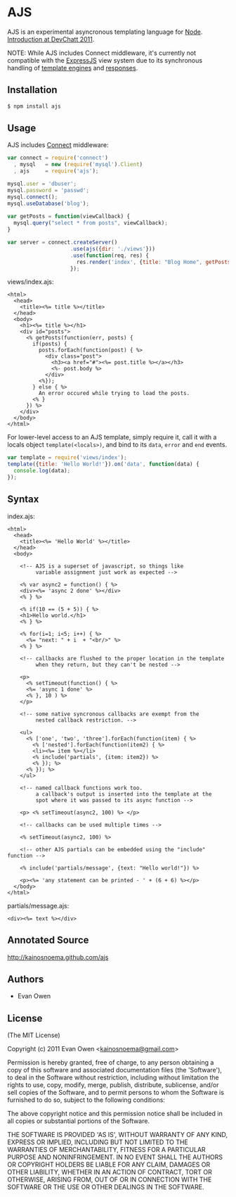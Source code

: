 
# AJS

AJS is an experimental asyncronous templating language for [Node](http://nodejs.org). [Introduction at DevChatt 2011](http://www.slideshare.net/kainosnoema/ajs-asynchronous-templating-in-node).

NOTE: While AJS includes Connect middleware, it's currently not compatible with the [ExpressJS](http://expressjs.com) view system due to its synchronous handling of [template engines](https://github.com/visionmedia/express/blob/master/lib/view.js#L421) and [responses](https://github.com/visionmedia/express/blob/master/lib/response.js#L115).
 
## Installation

```` bash
$ npm install ajs
````

## Usage

AJS includes [Connect](http://github.com/senchalabs/connect) middleware:

```` javascript
var connect = require('connect')
  , mysql   = new (require('mysql').Client)
  , ajs     = require('ajs');

mysql.user = 'dbuser';
mysql.password = 'passwd';
mysql.connect();
mysql.useDatabase('blog');
  
var getPosts = function(viewCallback) {
  mysql.query("select * from posts", viewCallback);
}

var server = connect.createServer()
                    .use(ajs({dir: './views'}))
                    .use(function(req, res) {
                      res.render('index', {title: "Blog Home", getPosts: getPosts});
                    });
````

views/index.ajs:

```` erb
<html>
  <head>
    <title><%= title %></title>
  </head>
  <body>
    <h1><%= title %></h1>
    <div id="posts">
      <% getPosts(function(err, posts) {
        if(posts) {
          posts.forEach(function(post) { %>
            <div class="post">
              <h3><a href="#"><%= post.title %></a></h3>
              <%- post.body %>
            </div>
          <%});
        } else { %>
          An error occured while trying to load the posts.
        <% }
      }) %>
    </div>
  </body>
</html>
````

For lower-level access to an AJS template, simply require it, call it with a locals object `template(<locals>)`, and bind to its `data`, `error` and `end` events.

```` javascript
var template = require('views/index');
template({title: 'Hello World!'}).on('data', function(data) {
  console.log(data);
});
````

## Syntax

index.ajs:

```` erb
<html>
  <head>
    <title><%= 'Hello World' %></title>
  </head>
  <body>
  
    <!-- AJS is a superset of javascript, so things like 
         variable assignment just work as expected -->
  
    <% var async2 = function() { %>
    <div><%= 'async 2 done' %></div>
    <% } %>
  
    <% if(10 == (5 + 5)) { %>
    <h1>Hello world.</h1>
    <% } %>

    <% for(i=1; i<5; i++) { %>
      <%= "next: " + i  + "<br/>" %>
    <% } %>

    <!-- callbacks are flushed to the proper location in the template
         when they return, but they can't be nested -->
    
    <p>
      <% setTimeout(function() { %>
      <%= 'async 1 done' %>
      <% }, 10 ) %>
    </p>
  
    <!-- some native syncronous callbacks are exempt from the
         nested callback restriction. -->
    
    <ul>
      <% ['one', 'two', 'three'].forEach(function(item) { %>
        <% ['nested'].forEach(function(item2) { %>
        <li><%= item %></li>
        <% include('partials', {item: item2}) %>
        <% }); %>
      <% }); %>
    </ul>
  
    <!-- named callback functions work too.
         a callback's output is inserted into the template at the 
         spot where it was passed to its async function -->
  
    <p> <% setTimeout(async2, 100) %> </p>

    <!-- callbacks can be used multiple times -->
  
    <% setTimeout(async2, 100) %>
  
    <!-- other AJS partials can be embedded using the "include" function -->
  
    <% include('partials/message', {text: "Hello world!"}) %>
  
    <p><%= 'any statement can be printed - ' + (6 + 6) %></p>
  </body>
</html>
````

partials/message.ajs:

```` erb
<div><%= text %></div>
````

## Annotated Source

http://kainosnoema.github.com/ajs

## Authors

  * Evan Owen

## License 

(The MIT License)

Copyright (c) 2011 Evan Owen &lt;kainosnoema@gmail.com&gt;

Permission is hereby granted, free of charge, to any person obtaining
a copy of this software and associated documentation files (the
'Software'), to deal in the Software without restriction, including
without limitation the rights to use, copy, modify, merge, publish,
distribute, sublicense, and/or sell copies of the Software, and to
permit persons to whom the Software is furnished to do so, subject to
the following conditions:

The above copyright notice and this permission notice shall be
included in all copies or substantial portions of the Software.

THE SOFTWARE IS PROVIDED 'AS IS', WITHOUT WARRANTY OF ANY KIND,
EXPRESS OR IMPLIED, INCLUDING BUT NOT LIMITED TO THE WARRANTIES OF
MERCHANTABILITY, FITNESS FOR A PARTICULAR PURPOSE AND NONINFRINGEMENT.
IN NO EVENT SHALL THE AUTHORS OR COPYRIGHT HOLDERS BE LIABLE FOR ANY
CLAIM, DAMAGES OR OTHER LIABILITY, WHETHER IN AN ACTION OF CONTRACT,
TORT OR OTHERWISE, ARISING FROM, OUT OF OR IN CONNECTION WITH THE
SOFTWARE OR THE USE OR OTHER DEALINGS IN THE SOFTWARE.